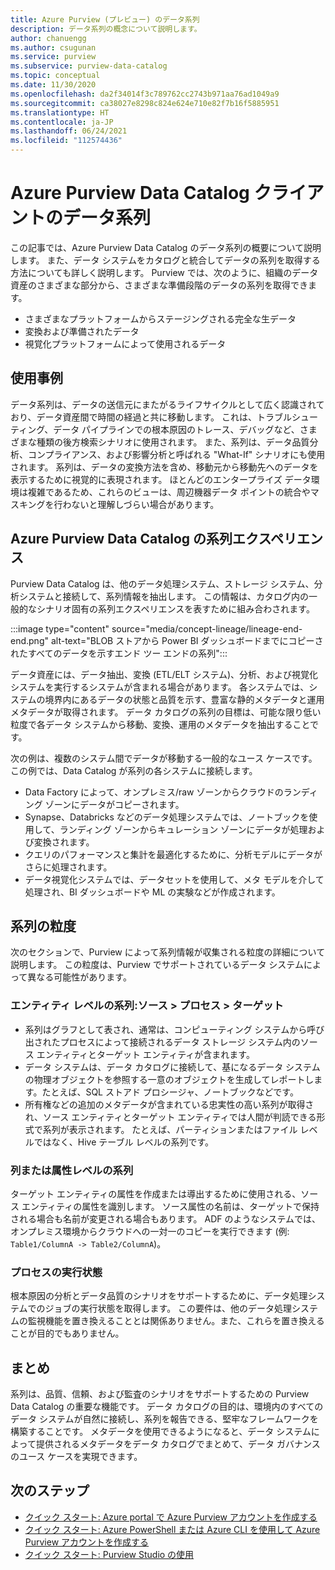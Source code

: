 ```yaml
---
title: Azure Purview (プレビュー) のデータ系列
description: データ系列の概念について説明します。
author: chanuengg
ms.author: csugunan
ms.service: purview
ms.subservice: purview-data-catalog
ms.topic: conceptual
ms.date: 11/30/2020
ms.openlocfilehash: da2f34014f3c789762cc2743b971aa76ad1049a9
ms.sourcegitcommit: ca38027e8298c824e624e710e82f7b16f5885951
ms.translationtype: HT
ms.contentlocale: ja-JP
ms.lasthandoff: 06/24/2021
ms.locfileid: "112574436"
---
```

# <a name="data-lineage-in-azure-purview-data-catalog-client"></a>Azure Purview Data Catalog クライアントのデータ系列

この記事では、Azure Purview Data Catalog のデータ系列の概要について説明します。 また、データ システムをカタログと統合してデータの系列を取得する方法についても詳しく説明します。 Purview では、次のように、組織のデータ資産のさまざまな部分から、さまざまな準備段階のデータの系列を取得できます。

- さまざまなプラットフォームからステージングされる完全な生データ
- 変換および準備されたデータ
- 視覚化プラットフォームによって使用されるデータ

## <a name="use-cases"></a>使用事例

データ系列は、データの送信元にまたがるライフサイクルとして広く認識されており、データ資産間で時間の経過と共に移動します。 これは、トラブルシューティング、データ パイプラインでの根本原因のトレース、デバッグなど、さまざまな種類の後方検索シナリオに使用されます。 また、系列は、データ品質分析、コンプライアンス、および影響分析と呼ばれる "What-If" シナリオにも使用されます。 系列は、データの変換方法を含め、移動元から移動先へのデータを表示するために視覚的に表現されます。 ほとんどのエンタープライズ データ環境は複雑であるため、これらのビューは、周辺機器データ ポイントの統合やマスキングを行わないと理解しづらい場合があります。

## <a name="lineage-experience-in-azure-purview-data-catalog"></a>Azure Purview Data Catalog の系列エクスペリエンス

Purview Data Catalog は、他のデータ処理システム、ストレージ システム、分析システムと接続して、系列情報を抽出します。 この情報は、カタログ内の一般的なシナリオ固有の系列エクスペリエンスを表すために組み合わされます。

:::image type="content" source="media/concept-lineage/lineage-end-end.png" alt-text="BLOB ストアから Power BI ダッシュボードまでにコピーされたすべてのデータを示すエンド ツー エンドの系列":::

データ資産には、データ抽出、変換 (ETL/ELT システム)、分析、および視覚化システムを実行するシステムが含まれる場合があります。 各システムでは、システムの境界内にあるデータの状態と品質を示す、豊富な静的メタデータと運用メタデータが取得されます。 データ カタログの系列の目標は、可能な限り低い粒度で各データ システムから移動、変換、運用のメタデータを抽出することです。

次の例は、複数のシステム間でデータが移動する一般的なユース ケースです。この例では、Data Catalog が系列の各システムに接続します。

- Data Factory によって、オンプレミス/raw ゾーンからクラウドのランディング ゾーンにデータがコピーされます。 
- Synapse、Databricks などのデータ処理システムでは、ノートブックを使用して、ランディング ゾーンからキュレーション ゾーンにデータが処理および変換されます。
- クエリのパフォーマンスと集計を最適化するために、分析モデルにデータがさらに処理されます。 
- データ視覚化システムでは、データセットを使用して、メタ モデルを介して処理され、BI ダッシュボードや ML の実験などが作成されます。

## <a name="lineage-granularity"></a>系列の粒度

次のセクションで、Purview によって系列情報が収集される粒度の詳細について説明します。 この粒度は、Purview でサポートされているデータ システムによって異なる可能性があります。

### <a name="entity-level-lineage-sources--process--targets"></a>エンティティ レベルの系列:ソース > プロセス > ターゲット 

- 系列はグラフとして表され、通常は、コンピューティング システムから呼び出されたプロセスによって接続されるデータ ストレージ システム内のソース エンティティとターゲット エンティティが含まれます。 
- データ システムは、データ カタログに接続して、基になるデータ システムの物理オブジェクトを参照する一意のオブジェクトを生成してレポートします。たとえば、SQL ストアド プロシージャ、ノートブックなどです。
- 所有権などの追加のメタデータが含まれている忠実性の高い系列が取得され、ソース エンティティとターゲット エンティティでは人間が判読できる形式で系列が表示されます。 たとえば、パーティションまたはファイル レベルではなく、Hive テーブル レベルの系列です。

### <a name="column-or-attribute-level-lineage"></a>列または属性レベルの系列

ターゲット エンティティの属性を作成または導出するために使用される、ソース エンティティの属性を識別します。 ソース属性の名前は、ターゲットで保持される場合も名前が変更される場合もあります。 ADF のようなシステムでは、オンプレミス環境からクラウドへの一対一のコピーを実行できます (例: `Table1/ColumnA -> Table2/ColumnA`)。

### <a name="process-execution-status"></a>プロセスの実行状態

根本原因の分析とデータ品質のシナリオをサポートするために、データ処理システムでのジョブの実行状態を取得します。 この要件は、他のデータ処理システムの監視機能を置き換えることとは関係ありません。また、これらを置き換えることが目的でもありません。 

## <a name="summary"></a>まとめ

系列は、品質、信頼、および監査のシナリオをサポートするための Purview Data Catalog の重要な機能です。 データ カタログの目的は、環境内のすべてのデータ システムが自然に接続し、系列を報告できる、堅牢なフレームワークを構築することです。 メタデータを使用できるようになると、データ システムによって提供されるメタデータをデータ カタログでまとめて、データ ガバナンスのユース ケースを実現できます。

## <a name="next-steps"></a>次のステップ

* [クイック スタート: Azure portal で Azure Purview アカウントを作成する](create-catalog-portal.md)
* [クイック スタート: Azure PowerShell または Azure CLI を使用して Azure Purview アカウントを作成する](create-catalog-powershell.md)
* [クイック スタート: Purview Studio の使用](use-purview-studio.md)
